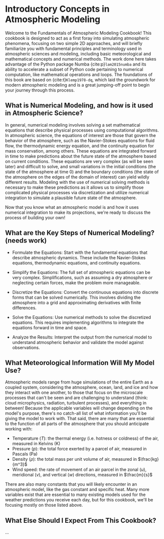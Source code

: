 # Introductory Concepts in Atmospheric Modeling

Welcome to the Fundamentals of Atmospheric Modeling Cookbook! This cookbook is designed to act as a first foray into simulating atmospheric phenomena, focusing on two simple 2D approaches, and will briefly familiarize you with fundamental principles and terminology used in atmospheric sciences and modeling, including basic meteorological and mathematical concepts and numerical methods. The work done here takes advantage of the Python package Numba {cite:p}`lam2015numba` and its ability to accelerate a subset of Python code pertaining to numerical computation, like mathematical operations and loops. The foundations of this book are based on {cite:t}`Klemp1978-dq`, which laid the groundwork for modern atmospheric modeling and is a great jumping-off point to begin your journey through this process.

## What is Numerical Modeling, and how is it used in Atmospheric Science?

In general, numerical modeling involves solving a set mathematical equations that describe physical processes using computational algorithms. In atmospheric science, the equations of interest are those that govern the behavior of the atmosphere, such as the Navier-Stokes equations for fluid flow, the thermodynamic energy equation, and the continuity equation for mass conservation, among others. These equations are integrated forward in time to make predictions about the future state of the atmosphere based on current conditions. These equations are very complex (as will be seen later) and difficult to solve, and small variations in the initial conditions (the state of the atmosphere at time 0) and the boundary conditions (the state of the atmosphere on the edges of the domain of interest) can yield wildly different results. Modeling with the use of numerical solving methods is necessary to make these predictions as it allows us to simplify those complicated physical processes via discretization and utilize numerical integration to simulate a plausible future state of the atmosphere.

Now that you know what an atmospheric model is and how it uses numerical integration to make its projections, we're ready to discuss the process of building your own!

## What are the Key Steps of Numerical Modeling? (needs work)


- Formulate the Equations: Start with the fundamental equations that describe atmospheric dynamics. These include the Navier-Stokes equations, thermodynamic equations, and continuity equations.

- Simplify the Equations: The full set of atmospheric equations can be very complex. Simplifications, such as assuming a dry atmosphere or neglecting certain forces, make the problem more manageable.

- Discretize the Equations: Convert the continuous equations into discrete forms that can be solved numerically. This involves dividing the atmosphere into a grid and approximating derivatives with finite differences.

- Solve the Equations: Use numerical methods to solve the discretized equations. This requires implementing algorithms to integrate the equations forward in time and space.

- Analyze the Results: Interpret the output from the numerical model to understand atmospheric behavior and validate the model against observations.

## What Meteorological Information Will My Model Use?

Atmospheric models range from huge simulations of the entire Earth as a coupled system, considering the atmosphere, ocean, land, and ice and how they interact with one another, to those that focus on the microscale processes that can't be seen and are challenging to understand (think: cloud microphysics, radiation, turbulent processes), and everything in between! Because the applicable variables will change depending on the model's purpose, there's no catch-all list of what information you'll be giving the model to work with. That said, there are many that are essential to the function of all parts of the atmosphere that you should anticipate working with:

- Temperature ($T$): the thermal energy (i.e. hotness or coldness) of the air, measured in Kelvins (K)
- Pressure ($p$): the total force exerted by a parcel of air, measured in Pascals (Pa)
- Density ($\rho$): the total mass per unit volume of air, measured in $\frac{kg}{m^3}$
- Wind speed: the rate of movement of an air parcel in the zonal ($u$), meridional ($v$), and vertical ($w$) directions, measured in $\frac{m}{s}$

There are also many constants that you will likely encounter in an atmospheric model, like the gas constant and specific heat. Many more variables exist that are essential to many existing models used for the weather predictions you receive each day, but for this cookbook, we'll be focusing mostly on those listed above.

## What Else Should I Expect From This Cookbook?


...